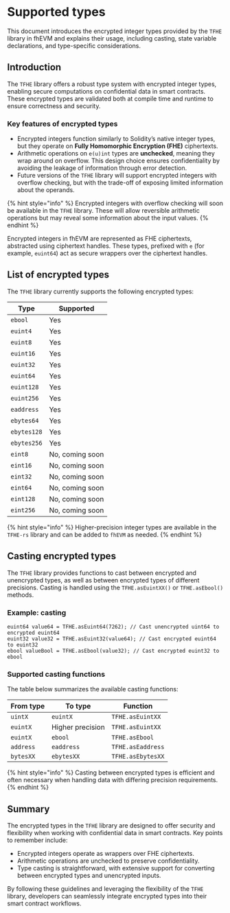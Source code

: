 # Supported types

This document introduces the encrypted integer types provided by the `TFHE` library in fhEVM and explains their usage, including casting, state variable declarations, and type-specific considerations.

## Introduction

The `TFHE` library offers a robust type system with encrypted integer types, enabling secure computations on confidential data in smart contracts. These encrypted types are validated both at compile time and runtime to ensure correctness and security.

### Key features of encrypted types

- Encrypted integers function similarly to Solidity’s native integer types, but they operate on **Fully Homomorphic Encryption (FHE)** ciphertexts.
- Arithmetic operations on `e(u)int` types are **unchecked**, meaning they wrap around on overflow. This design choice ensures confidentiality by avoiding the leakage of information through error detection.
- Future versions of the `TFHE` library will support encrypted integers with overflow checking, but with the trade-off of exposing limited information about the operands.

{% hint style="info" %}
Encrypted integers with overflow checking will soon be available in the `TFHE` library. These will allow reversible arithmetic operations but may reveal some information about the input values.
{% endhint %}

Encrypted integers in fhEVM are represented as FHE ciphertexts, abstracted using ciphertext handles. These types, prefixed with `e` (for example, `euint64`) act as secure wrappers over the ciphertext handles.

## List of encrypted types

The `TFHE` library currently supports the following encrypted types:

| Type        | Supported       |
| ----------- | --------------- |
| `ebool`     | Yes             |
| `euint4`    | Yes             |
| `euint8`    | Yes             |
| `euint16`   | Yes             |
| `euint32`   | Yes             |
| `euint64`   | Yes             |
| `euint128`  | Yes             |
| `euint256`  | Yes             |
| `eaddress`  | Yes             |
| `ebytes64`  | Yes             |
| `ebytes128` | Yes             |
| `ebytes256` | Yes             |
| `eint8`     | No, coming soon |
| `eint16`    | No, coming soon |
| `eint32`    | No, coming soon |
| `eint64`    | No, coming soon |
| `eint128`   | No, coming soon |
| `eint256`   | No, coming soon |

{% hint style="info" %}
Higher-precision integer types are available in the `TFHE-rs` library and can be added to `fhEVM` as needed.
{% endhint %}

## Casting encrypted types

The `TFHE` library provides functions to cast between encrypted and unencrypted types, as well as between encrypted types of different precisions. Casting is handled using the `TFHE.asEuintXX()` or `TFHE.asEbool()` methods.

### Example: casting

```solidity
euint64 value64 = TFHE.asEuint64(7262); // Cast unencrypted uint64 to encrypted euint64
euint32 value32 = TFHE.asEuint32(value64); // Cast encrypted euint64 to euint32
ebool valueBool = TFHE.asEbool(value32); // Cast encrypted euint32 to ebool
```

### Supported casting functions

The table below summarizes the available casting functions:

| From type | To type          | Function          |
| --------- | ---------------- | ----------------- |
| `uintX`   | `euintX`         | `TFHE.asEuintXX`  |
| `euintX`  | Higher precision | `TFHE.asEuintXX`  |
| `euintX`  | `ebool`          | `TFHE.asEbool`    |
| `address` | `eaddress`       | `TFHE.asEaddress` |
| `bytesXX` | `ebytesXX`       | `TFHE.asEbytesXX` |

{% hint style="info" %}
Casting between encrypted types is efficient and often necessary when handling data with differing precision requirements.
{% endhint %}

## **Summary**

The encrypted types in the `TFHE` library are designed to offer security and flexibility when working with confidential data in smart contracts. Key points to remember include:

- Encrypted integers operate as wrappers over FHE ciphertexts.
- Arithmetic operations are unchecked to preserve confidentiality.
- Type casting is straightforward, with extensive support for converting between encrypted types and unencrypted inputs.

By following these guidelines and leveraging the flexibility of the `TFHE` library, developers can seamlessly integrate encrypted types into their smart contract workflows.
